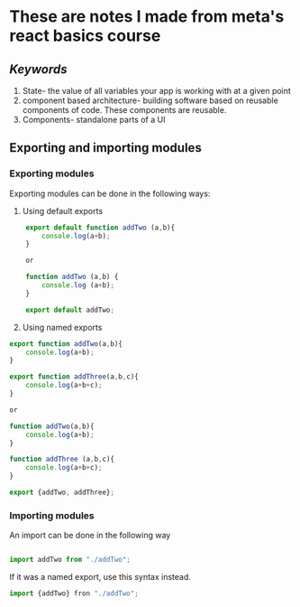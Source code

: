 # These are notes I made from meta's react basics course

## _Keywords_

1. State- the value of all variables your app is working with at a given point
2. component based architecture- building software based on reusable components of code. These components are reusable. 
3. Components- standalone parts of a UI




## Exporting and importing modules
### Exporting modules
Exporting modules can be done in the following ways: 

1. Using default exports 

``` javascript
    export default function addTwo (a,b){
        console.log(a+b);
    }

    or 

    function addTwo (a,b) {
        console.log (a+b);
    }

    export default addTwo;
```
2. Using named exports 
``` javascript
export function addTwo(a,b){
    console.log(a+b);
}

export function addThree(a,b,c){
    console.log(a+b+c);
}

or 

function addTwo(a,b){
    console.log(a+b);
}

function addThree (a,b,c){
    console.log(a+b+c);
}

export {addTwo, addThree};

```
### Importing modules
 An import can be done in the following way
 ``` javascript

import addTwo from "./addTwo";

```

If it was a named export, use this syntax instead. 
``` javascript
import {addTwo} fron "./addTwo";
```
